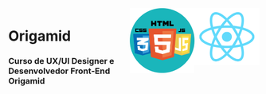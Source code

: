 <img src="react.png" align="right" width="130">
<img src="front-end.png" align="right" width="130">

# Origamid

<h3>Curso de UX/UI Designer e Desenvolvedor Front-End Origamid</h3>
<br>
